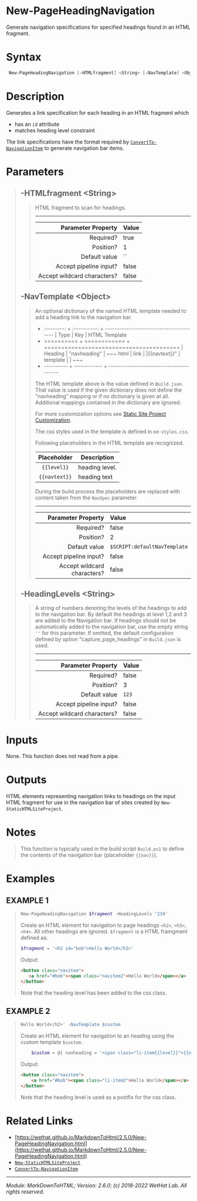 ﻿# New-PageHeadingNavigation

Generate navigation specifications for specified headings found in an HTML
fragment.

# Syntax
```PowerShell
 New-PageHeadingNavigation [-HTMLfragment] <String> [-NavTemplate] <Object> [-HeadingLevels] <String>  [<CommonParameters>] 
```


# Description


Generates a link specification for each heading in an HTML fragment which
* has an `id` attribute
* matches heading level constraint

The link specifications have the format required by [`ConvertTo-NavigationItem`](ConvertTo-NavigationItem.md)
to generate navigation bar items.





# Parameters

<blockquote>



## -HTMLfragment \<String\>

<blockquote>

HTML fragment to scan for headings.

---

Parameter Property         | Value
--------------------------:|:----------
Required?                  | true
Position?                  | 1
Default value              | ``
Accept pipeline input?     | false
Accept wildcard characters?| false

</blockquote>
 

## -NavTemplate \<Object\>

<blockquote>

An optional dictionary of the named HTML template needed to add a heading
link to the navigation bar.

+ :--------: + :----------: + ----------------------------------------
| Type       | Key          | HTML Template
+ ========== + ============ + ========================================
| Heading    | "navheading" | ~~~ html
| link       |              |<span class='navitem{{level}}'>{{navtext}}</span>"
| template   |              | ~~~
+ ---------- + ------------ + ----------------------------------------

The HTML template above is the value defined in
`Build.json`. That value is used if the given dictionary does not define the
"navheading" mapping or if no dictionary is given at all. Additional mappings
contained in the dictionary are ignored.

For more customization options see
[Static Site Project Customization](about_MarkdownToHTML.md#static-site-project-customization).

The css styles used in the template is defined in `md-styles.css`.

Following placeholders in the HTML template are recognized.

| Placeholder   | Description
| :-----------: | -----------
| `{{level}}`   | heading level.
| `{{navtext}}` | heading text

During the build process the placeholders are replaced with content taken from
the `NavSpec` parameter.

---

Parameter Property         | Value
--------------------------:|:----------
Required?                  | false
Position?                  | 2
Default value              | `$SCRIPT:defaultNavTemplate`
Accept pipeline input?     | false
Accept wildcard characters?| false

</blockquote>
 

## -HeadingLevels \<String\>

<blockquote>

A string of numbers denoting the levels of the headings to add to the navigation
bar. By default the headings at level 1,2 and 3 are added to the Navigation bar.
If headings should not be automatically added to the navigation bar, use the
empty string `''` for this parameter. If omitted, the default configuration
defined by option "capture_page_headings" in `Build.json` is used.

---

Parameter Property         | Value
--------------------------:|:----------
Required?                  | false
Position?                  | 3
Default value              | `123`
Accept pipeline input?     | false
Accept wildcard characters?| false

</blockquote>


</blockquote>


# Inputs
None. This function does not read from a pipe.


# Outputs
HTML elements representing navigation links to headings on the input HTML
fragment for use in the navigation bar of sites created by
`New-StaticHTMLSiteProject`.

# Notes

<blockquote>

This function is typically used in the build script `Build.ps1` to define
the contents of the navigation bar (placeholder `{{nav}}`).

</blockquote>


# Examples


## EXAMPLE 1

> ~~~ PowerShell
> New-PageHeadingNavigation $fragment -HeadingLevels '234'
> ~~~
>
> 
> Create an HTML element for navigation to page headings `<h2>`, `<h3>`, `<h4>`.
> All other headings are ignored. `$fragment` is a HTML framgment defined as:
> 
> ~~~ PowerShell
> $fragment = '<h2 id="bob">Hello World</h2>'
> ~~~
> 
> Output:
> 
> ~~~ HTML
> <button class="navitem">
>    <a href="#bob"><span class="navitem2">Hello World</span></a>
> </button>
> ~~~
> 
> Note that the heading level has been added to the css class.
> 
> 
> 
> 
> 
> 
> 
> 
> 
> 
> 
> 
 
## EXAMPLE 2

> ~~~ PowerShell
> Hello World</h2>' -NavTemplate $custom
> ~~~
>
> 
> Create an HTML element for navigation to an heading using the custom template `$custom`.
> 
> ~~~ PowerShell
>     $custom = @{ navheading = '<span class="li-item{{level}}">{{navtext}}</span>'}
> ~~~
> 
> Output:
> 
> ~~~ HTML
> <button class="navitem">
>     <a href="#bob"><span class="li-item2">Hello World</span></a>
> </button>
> ~~~
> 
> Note that the heading level is used as a postfix for the css class.
> 
> 
> 
> 
> 
> 
> 
> 
> 
> 
> 
> 


# Related Links

* [https://wethat.github.io/MarkdownToHtml/2.5.0/New-PageHeadingNavigation.html](https://wethat.github.io/MarkdownToHtml/2.5.0/New-PageHeadingNavigation.html) 
* [`New-StaticHTMLSiteProject`](New-StaticHTMLSiteProject.md) 
* [`ConvertTo-NavigationItem`](ConvertTo-NavigationItem.md)

---

<cite>Module: MarkDownToHTML; Version: 2.6.0; (c) 2018-2022 WetHat Lab. All rights reserved.</cite>
